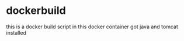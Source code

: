 # dockerbuild
this is a docker build script 
in this docker container got java and tomcat installed
